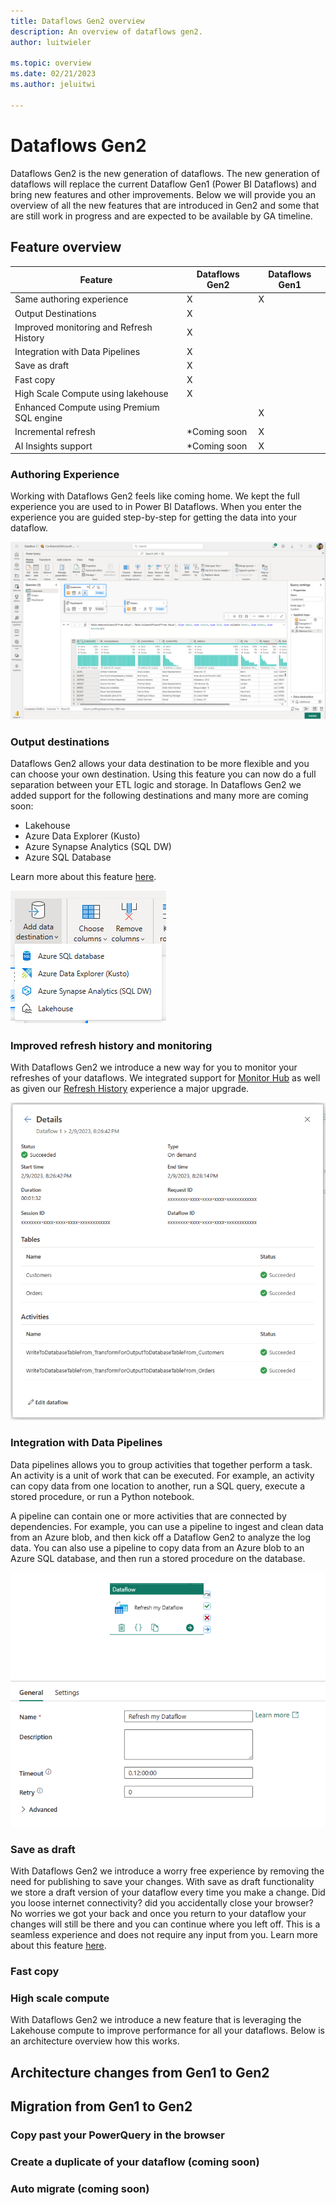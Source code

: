 ```yaml
---
title: Dataflows Gen2 overview
description: An overview of dataflows gen2.
author: luitwieler

ms.topic: overview
ms.date: 02/21/2023
ms.author: jeluitwi

---
```


# Dataflows Gen2

Dataflows Gen2 is the new generation of dataflows. The new generation of dataflows will replace the current Dataflow Gen1 (Power BI Dataflows) and bring new features and other improvements. Below we will provide you an overview of all the new features that are introduced in Gen2 and some that are still work in progress and are expected to be available by GA timeline.

## Feature overview

| Feature |   Dataflows Gen2 |  Dataflows Gen1 |
|--------|---|---|
| Same authoring experience | X | X |
| Output Destinations  | X  |   |
| Improved monitoring and Refresh History       |  X |   |
| Integration with Data Pipelines     | X  |   |
| Save as draft       | X  |   |
| Fast copy       | X  |   |
| High Scale Compute using lakehouse     |  X |   |
| Enhanced Compute using Premium SQL engine |  |  X|
| Incremental refresh       | *Coming soon  | X  |
| AI Insights support | *Coming soon | X |

### Authoring Experience

Working with Dataflows Gen2 feels like coming home. We kept the full experience you are used to in Power BI Dataflows. When you enter the experience you are guided step-by-step for getting the data into your dataflow.

![Authoring Experience](./media/dataflowsgen2-overview/authoring-experience.png)

### Output destinations

Dataflows Gen2 allows your data destination to be more flexible and you can choose your own destination. Using this feature you can now do a full separation between your ETL logic and storage. In Dataflows Gen2 we added support for the following destinations and many more are coming soon:

- Lakehouse
- Azure Data Explorer (Kusto)
- Azure Synapse Analytics (SQL DW)
- Azure SQL Database

Learn more about this feature [here](./docsforoutputdestination).

![Output Destinations Overview](./media/dataflowsgen2-overview/outputdestinations-overview.png)

### Improved refresh history and monitoring

With Dataflows Gen2 we introduce a new way for you to monitor your refreshes of your dataflows. We integrated support for [Monitor Hub](/monitorhuburl) as well as given our [Refresh History](./dataflows-refresh-history.md) experience a major upgrade.

![Refresh History](./media/dataflowsgen2-monitoring/refresh-details.png)

### Integration with Data Pipelines

Data pipelines allows you to group activities that together perform a task. An activity is a unit of work that can be executed. For example, an activity can copy data from one location to another, run a SQL query, execute a stored procedure, or run a Python notebook.

A pipeline can contain one or more activities that are connected by dependencies. For example, you can use a pipeline to ingest and clean data from an Azure blob, and then kick off a Dataflow Gen2 to analyze the log data. You can also use a pipeline to copy data from an Azure blob to an Azure SQL database, and then run a stored procedure on the database.

![Data Pipelines Integration](./media/dataflowsgen2-overview/datapipelines-integration.png)

### Save as draft

With Dataflows Gen2 we introduce a worry free experience by removing the need for publishing to save your changes. With save as draft functionality we store a draft version of your dataflow every time you make a change. Did you loose internet connectivity? did you accidentally close your browser? No worries we got your back and once you return to your dataflow your changes will still be there and you can continue where you left off. This is a seamless experience and does not require any input from you. Learn more about this feature [here](./dataflows-save-as-draft.md).

### Fast copy

### High scale compute

With Dataflows Gen2 we introduce a new feature that is leveraging the Lakehouse compute to improve performance for all your dataflows. Below is an architecture overview how this works.

## Architecture changes from Gen1 to Gen2

## Migration from Gen1 to Gen2

### Copy past your PowerQuery in the browser

### Create a duplicate of your dataflow (coming soon)

### Auto migrate (coming soon)
